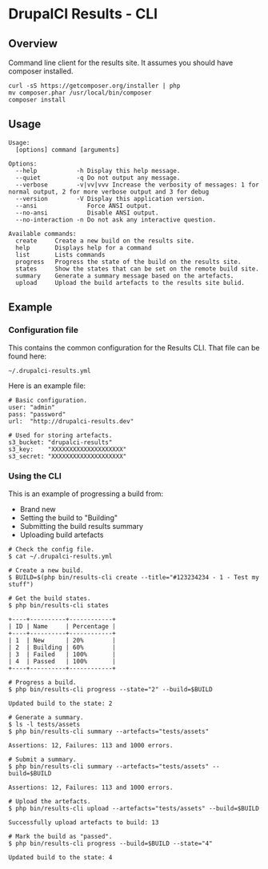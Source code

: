DrupalCI Results - CLI
======================

## Overview

Command line client for the results site.
It assumes you should have composer installed.
```
curl -sS https://getcomposer.org/installer | php
mv composer.phar /usr/local/bin/composer
composer install
```

## Usage

```
Usage:
  [options] command [arguments]

Options:
  --help           -h Display this help message.
  --quiet          -q Do not output any message.
  --verbose        -v|vv|vvv Increase the verbosity of messages: 1 for normal output, 2 for more verbose output and 3 for debug
  --version        -V Display this application version.
  --ansi              Force ANSI output.
  --no-ansi           Disable ANSI output.
  --no-interaction -n Do not ask any interactive question.

Available commands:
  create     Create a new build on the results site.
  help       Displays help for a command
  list       Lists commands
  progress   Progress the state of the build on the results site.
  states     Show the states that can be set on the remote build site.
  summary    Generate a summary message based on the artefacts.
  upload     Upload the build artefacts to the results site bulid.
```

## Example

### Configuration file

This contains the common configuration for the Results CLI. That file can be found here:

```
~/.drupalci-results.yml
```

Here is an example file:

```
# Basic configuration.
user: "admin"
pass: "password"
url:  "http://drupalci-results.dev"

# Used for storing artefacts.
s3_bucket: "drupalci-results"
s3_key:    "XXXXXXXXXXXXXXXXXXXX"
s3_secret: "XXXXXXXXXXXXXXXXXXXX"
```

### Using the CLI

This is an example of progressing a build from:
* Brand new
* Setting the build to "Building"
* Submitting the build results summary
* Uploading build artefacts

```
# Check the config file.
$ cat ~/.drupalci-results.yml

# Create a new build.
$ BUILD=$(php bin/results-cli create --title="#123234234 - 1 - Test my stuff")

# Get the build states.
$ php bin/results-cli states

+----+----------+------------+
| ID | Name     | Percentage |
+----+----------+------------+
| 1  | New      | 20%        |
| 2  | Building | 60%        |
| 3  | Failed   | 100%       |
| 4  | Passed   | 100%       |
+----+----------+------------+

# Progress a build.
$ php bin/results-cli progress --state="2" --build=$BUILD

Updated build to the state: 2

# Generate a summary.
$ ls -l tests/assets
$ php bin/results-cli summary --artefacts="tests/assets"

Assertions: 12, Failures: 113 and 1000 errors.

# Submit a summary.
$ php bin/results-cli summary --artefacts="tests/assets" --build=$BUILD

Assertions: 12, Failures: 113 and 1000 errors.

# Upload the artefacts.
$ php bin/results-cli upload --artefacts="tests/assets" --build=$BUILD

Successfully upload artefacts to build: 13

# Mark the build as "passed".
$ php bin/results-cli progress --build=$BUILD --state="4"

Updated build to the state: 4
```
